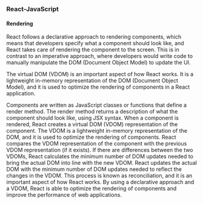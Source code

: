 ###  React-JavaScript
#### Rendering
   
React follows a declarative approach to rendering components, which means that developers specify what a component should look like, and React takes care of rendering the component to the screen. This is in contrast to an imperative approach, where developers would write code to manually manipulate the DOM (Document Object Model) to update the UI.

The virtual DOM (VDOM) is an important aspect of how React works. It is a lightweight in-memory representation of the DOM (Document Object Model), and it is used to optimize the rendering of components in a React application.

Components are written as JavaScript classes or functions that define a render method. The render method returns a description of what the component should look like, using JSX syntax.
When a component is rendered, React creates a virtual DOM (VDOM) representation of the component. The VDOM is a lightweight in-memory representation of the DOM, and it is used to optimize the rendering of components.
React compares the VDOM representation of the component with the previous VDOM representation (if it exists). If there are differences between the two VDOMs, React calculates the minimum number of DOM updates needed to bring the actual DOM into line with the new VDOM.
React updates the actual DOM with the minimum number of DOM updates needed to reflect the changes in the VDOM.
This process is known as reconciliation, and it is an important aspect of how React works. By using a declarative approach and a VDOM, React is able to optimize the rendering of components and improve the performance of web applications.
